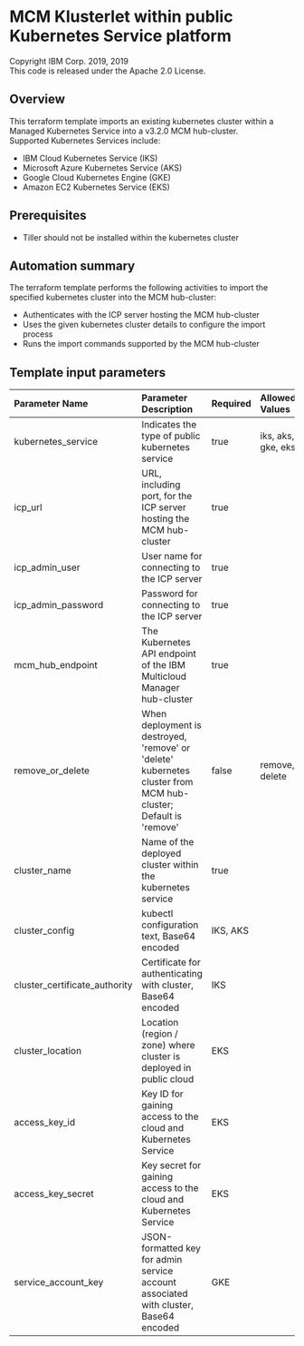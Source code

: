 # MCM Klusterlet within public Kubernetes Service platform
Copyright IBM Corp. 2019, 2019 \
This code is released under the Apache 2.0 License.

## Overview
This terraform template imports an existing kubernetes cluster within a Managed Kubernetes Service into a v3.2.0 MCM hub-cluster. \
Supported Kubernetes Services include:
* IBM Cloud Kubernetes Service (IKS)
* Microsoft Azure Kubernetes Service (AKS)
* Google Cloud Kubernetes Engine (GKE)
* Amazon EC2 Kubernetes Service (EKS)

## Prerequisites
* Tiller should not be installed within the kubernetes cluster

## Automation summary
The terraform template performs the following activities to import the specified kubernetes cluster into the MCM hub-cluster:
* Authenticates with the ICP server hosting the MCM hub-cluster
* Uses the given kubernetes cluster details to configure the import process
* Runs the import commands supported by the MCM hub-cluster

## Template input parameters

| Parameter Name                  | Parameter Description | Required | Allowed Values |
| :---                            | :--- | :--- | :--- |
| kubernetes_service              | Indicates the type of public kubernetes service | true | iks, aks, gke, eks |
| icp\_url                        | URL, including port, for the ICP server hosting the MCM hub-cluster | true | |
| icp\_admin\_user                | User name for connecting to the ICP server | true | |
| icp\_admin\_password            | Password for connecting to the ICP server | true | |
| mcm\_hub\_endpoint              | The Kubernetes API endpoint of the IBM Multicloud Manager hub-cluster | true | |
| remove\_or\_delete              | When deployment is destroyed, 'remove' or 'delete' kubernetes cluster from MCM hub-cluster; Default is 'remove' | false | remove, delete |
| cluster_name                    | Name of the deployed cluster within the kubernetes service | true | |
| cluster_config                  | kubectl configuration text, Base64 encoded | IKS, AKS | |
| cluster\_certificate\_authority | Certificate for authenticating with cluster, Base64 encoded | IKS | |
| cluster_location                | Location (region / zone) where cluster is deployed in public cloud | EKS | |
| access\_key\_id                 | Key ID for gaining access to the cloud and Kubernetes Service | EKS | |
| access\_key\_secret             | Key secret for gaining access to the cloud and Kubernetes Service | EKS | |
| service\_account\_key           | JSON-formatted key for admin service account associated with cluster, Base64 encoded | GKE | |